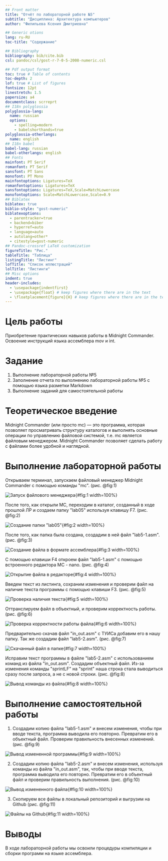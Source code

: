 ```yaml
---
## Front matter
title: "Отчёт по лабораторной работе №5"
subtitle: "Дисциплина: Архитектура компьютеров"
author: "Филипьева Ксения Дмитриевна"

## Generic otions
lang: ru-RU
toc-title: "Содержание"

## Bibliography
bibliography: bib/cite.bib
csl: pandoc/csl/gost-r-7-0-5-2008-numeric.csl

## Pdf output format
toc: true # Table of contents
toc-depth: 2
lof: true # List of figures
fontsize: 12pt
linestretch: 1.5
papersize: a4
documentclass: scrreprt
## I18n polyglossia
polyglossia-lang:
  name: russian
  options:
	- spelling=modern
	- babelshorthands=true
polyglossia-otherlangs:
  name: english
## I18n babel
babel-lang: russian
babel-otherlangs: english
## Fonts
mainfont: PT Serif
romanfont: PT Serif
sansfont: PT Sans
monofont: PT Mono
mainfontoptions: Ligatures=TeX
romanfontoptions: Ligatures=TeX
sansfontoptions: Ligatures=TeX,Scale=MatchLowercase
monofontoptions: Scale=MatchLowercase,Scale=0.9
## Biblatex
biblatex: true
biblio-style: "gost-numeric"
biblatexoptions:
  - parentracker=true
  - backend=biber
  - hyperref=auto
  - language=auto
  - autolang=other*
  - citestyle=gost-numeric
## Pandoc-crossref LaTeX customization
figureTitle: "Рис."
tableTitle: "Таблица"
listingTitle: "Листинг"
lofTitle: "Список иллюстраций"
lolTitle: "Листинги"
## Misc options
indent: true
header-includes:
  - \usepackage{indentfirst}
  - \usepackage{float} # keep figures where there are in the text
  - \floatplacement{figure}{H} # keep figures where there are in the text
---
```


# Цель работы

Приобретение практических навыков работы в Midnight Commander. Освоение инструкций
языка ассемблера mov и int.

# Задание

1. Выполнение лабораторной работы №5
2. Заполнение отчета по выполнению лабораторной работы №5 с помощью языка разметки Markdown
3. Выполнение заданий для самостоятельной работы

# Теоретическое введение

Midnight Commander (или просто mc) — это программа, которая позволяет просматривать
структуру каталогов и выполнять основные операции по управлению файловой системой,
т.е. mc является файловым менеджером. Midnight Commander позволяет сделать работу с
файлами более удобной и наглядной.

# Выполнение лабораторной работы

  Открываем терминал, запускаем файловый менеджер Midnight Commander с помощью команды "mc". (рис. @fig:1)

![Запуск файлового менеджера](image/1_mc.jpg){#fig:1 width=100%}

  После того, как открыли МС, переходим в каталог, созданный в ходе прошлой ЛР и создаем папку "lab05" используя клавишу F7. (рис. @fig:2)
  
![Создание папки "lab05"](image/2_lab05.jpg){#fig:2 width=100%}
  
  После того, как папка была создана, создадим в ней файл "lab5-1.asm".  (рис. @fig:3)
  
![Создание файла в формате ассемблера](image/3_lab5-1.jpg){#fig:3 width=100%}
 
  С помощью клавиши F4 откроем файл "lab5-1.asm" с помощью встроенного редактора МС - nano. (рис. @fig:4)
  
![Открытие файла в редакторе](image/4_nano.jpg){#fig:4 width=100%}
 
  Введем текст из листинга, сохраним изменения и проверим файл на наличие текста программы с помощью клавиши F3. (рис. @fig:5)

![Проверка наличия текста](image/5_text.jpg){#fig:5 width=100%}

  Оттранслируем файл в объектный, и проверим корректность работы. (рис. @fig:6)

![Проверка корректности работы файла](image/6_nasm.jpg){#fig:6 width=100%}

  Предварительно скачав файл "in_out.asm" с ТУИСа добавим его в нашу папку. Так же создадим файл "lab5-2.asm". (рис. @fig:7)

![Скачанный файл в папке](image/7_lab5-2.jpg){#fig:7 width=100%}

  Исправим текст программы в файле "lab5-2.asm" с использованием команд из файла "in_out.asm". Создадим объектный файл. Из-за изменения команды "sprintLF" на "sprint" наша строка стала выводиться сразу после запроса, а не с новой строки. (рис. @fig:8)

![Вывод команды из файла](image/8_nasm5.2.jpg){#fig:8 width=100%}

# Выполнение самостоятельной работы
  
  1. Cоздадим копию файла "lab5-1.asm" и внесем изменения, чтобы при вводе текста, программа выводила его повторно. Превратим его в объектный файл. Проверим правильность внесенных изменений. (рис. @fig:9)
  
![Вывод измененной программы](image/9_sam.jpg){#fig:9 width=100%}
  
  2. Создадим копию файла "lab5-2.asm" и внесем изменения, используя команды из файла "in_out.asm", так, чтобы при вводе текста, программа выводила его повторно. Превратим его в объектный файл и проверим правильность выполнения. (рис. @fig:10)

![Вывод измененного файла](image/10_sam2.jpg){#fig:10 width=100%} 

  3. Скопируем все файлы в локальный репозиторий и выгрузим на Github (рис. @fig:11)

![Файлы на Github](image/11_files_in_git.jpg){#fig:11 width=100%} 
 
# Выводы

В ходе лабораторной работы мы освоили процедуры компиляции и сборки программ на языке ассемблера.
